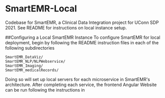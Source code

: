 # SmartEMR-Local
Codebase for SmartEMR, a Clinical Data Integration project for UConn SDP 2021. See README for instructions on local instance setup. 

##Configuring a Local SmartEMR Instance
To configure SmartEMR for local deployment, begin by following the README instruction files in each of the following subdirectories
```
SmartEMR_DataViz/
SmartEMR_NLP/NLPWebservice/
SmartEMR_Imaging/
SmartEMR_medicalRecords/
```
Doing so will set up local servers for each microservice in SmartEMR's architecture. After completing each service, the frontend Angular Website can be run following the
instructions in 
